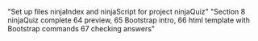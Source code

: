 "Set up files ninjaIndex and ninjaScript for project ninjaQuiz"
"Section 8 ninjaQuiz complete 64 preview, 65 Bootstrap intro, 
66 html template with Bootstrap commands 67 checking answers"